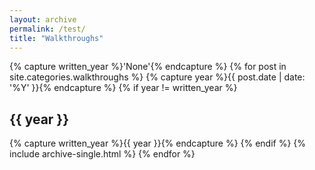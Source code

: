 ```yaml
---
layout: archive
permalink: /test/
title: "Walkthroughs"
---
```


{% capture written_year %}'None'{% endcapture %}
{% for post in site.categories.walkthroughs %}
{% capture year %}{{ post.date | date: '%Y' }}{% endcapture %}
{% if year != written_year %}
<h2 id="{{ year | slugify }}" class="archive__subtitle">{{ year }}</h2>
{% capture written_year %}{{ year }}{% endcapture %}
{% endif %}
{% include archive-single.html %}
{% endfor %}

